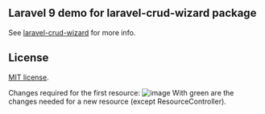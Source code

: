 ## Laravel 9 demo for laravel-crud-wizard package 

See [laravel-crud-wizard](https://github.com/macropay-solutions/laravel-lumen-crud-wizard) for more info.

## License

[MIT license](https://opensource.org/licenses/MIT).

Changes required for the first resource:
![image](https://github.com/macropay-solutions/laravel-crud-wizard-demo/assets/153634237/56705141-2975-471e-8969-62df78067839)
With green are the changes needed for a new resource (except ResourceController).

